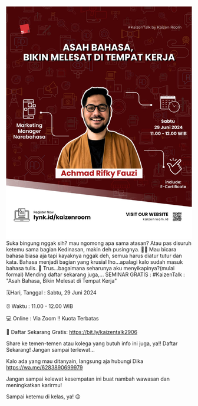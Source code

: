 ![alt text](<WhatsApp Image 2024-06-28 at 12.45.28_b579cddc.jpg>)
Suka bingung nggak sih? mau ngomong apa sama atasan? 
Atau pas disuruh ketemu sama bagian Kedinasan, makin deh pusingnya. 😵‍💫
Mau bicara bahasa biasa aja tapi kayaknya nggak deh, semua harus diatur tutur dan kata.
Bahasa menjadi bagian yang krusial lho...apalagi kalo sudah masuk bahasa tulis. 📌
Trus...bagaimana seharunya aku menyikapinya?(mulai formal)
Mending daftar sekarang juga,... 
SEMINAR GRATIS : #KaizenTalk : "Asah Bahasa, Bikin Melesat di Tempat Kerja"

🗓Hari, Tanggal : Sabtu, 29 Juni 2024

⏰ Waktu : 11.00 - 12.00 WIB

💻 Online : Via Zoom
‼ Kuota Terbatas

🚀 Daftar Sekarang Gratis: https://bit.ly/kaizentalk2906

Share ke temen-temen atau kolega yang butuh info ini juga, ya!!
Daftar Sekarang! Jangan sampai terlewat...

Kalo ada yang mau ditanyain, langsung aja hubungi Dika https://wa.me/6283890699979

Jangan sampai kelewat kesempatan ini buat nambah wawasan dan meningkatkan karirmu!

Sampai ketemu di kelas, ya! 😉